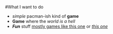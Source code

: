 #What I want to do
* _simple_ pacman-ish kind of **game**
* **Game** where the _world is a hell_
* **_Fun_** stuff [mostly games like this one](https://www.callofduty.com/en/infinitewarfare)
  or [_this one_](https://www.destinythegame.com/en/home)